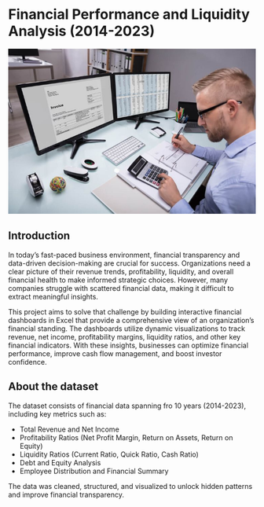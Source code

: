 # Financial Performance and Liquidity Analysis (2014-2023)

![](FinancialAnalysis.jpeg)

## Introduction
In today’s fast-paced business environment, financial transparency and data-driven decision-making are crucial for success. Organizations need a clear picture of their revenue trends, profitability, liquidity, and overall financial health to make informed strategic choices. However, many companies struggle with scattered financial data, making it difficult to extract meaningful insights.

This project aims to solve that challenge by building interactive financial dashboards in Excel that provide a comprehensive view of an organization’s financial standing. The dashboards utilize dynamic visualizations to track revenue, net income, profitability margins, liquidity ratios, and other key financial indicators. With these insights, businesses can optimize financial performance, improve cash flow management, and boost investor confidence.

## About the dataset 
The dataset consists of financial data spanning fro 10 years (2014-2023), including key metrics such as:
- Total Revenue and Net Income
- Profitability Ratios (Net Profit Margin, Return on Assets, Return on Equity)
- Liquidity Ratios (Current Ratio, Quick Ratio, Cash Ratio)
- Debt and Equity Analysis
- Employee Distribution and Financial Summary

The data was cleaned, structured, and visualized to unlock hidden patterns and improve financial transparency.
